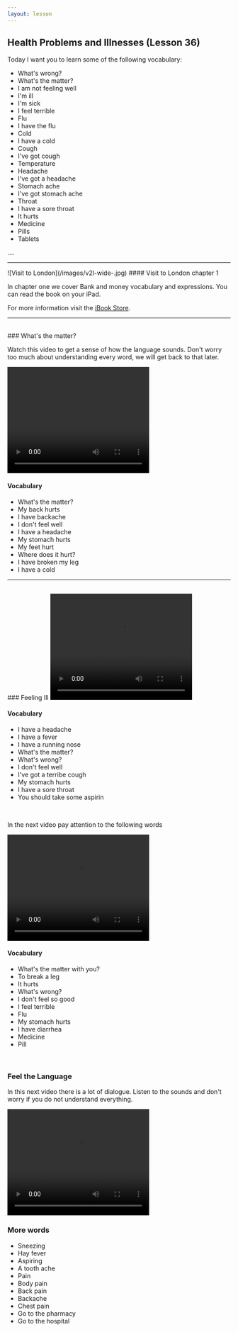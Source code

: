 ```yaml
---
layout: lesson
---
```

## Health Problems and Illnesses (Lesson 36)


Today I want you to learn some of the following vocabulary:

* What's wrong? 
* What's the matter? 
* I am not feeling well
* I'm ill
* I'm sick
* I feel terrible 
* Flu 
* I have the flu
* Cold
* I have a cold
* Cough
* I've got cough
* Temperature 
* Headache 
* I've got a headache 
* Stomach ache
* I've got stomach ache 
* Throat
* I have a sore throat
* It hurts 
* Medicine 
* Pills 
* Tablets 



….

<hr>
![Visit to London](/images/v2l-wide-.jpg)
#### Visit to London chapter 1

In chapter one we cover Bank and money vocabulary and expressions. 
You can read the book on your iPad.

For more information visit the [iBook Store](https://itunes.apple.com/us/book/portuguese-for-travelers/id568515833).

<hr>

<br class="column">
### What's the matter? 

Watch this video to get a sense of how the language sounds. Don't worry too much about understanding every word, we will get back to that later.


<video width="320" height="240" preload="none">
    <source type="video/youtube" src="http://www.youtube.com/watch?v=LQ3XAIPT9h8" />
</video>

#### Vocabulary

* What's the matter? 
* My back hurts
* I have backache
* I don't feel well 
* I have a headache
* My stomach hurts
* My feet hurt
* Where does it hurt? 
* I have broken my leg
* I have a cold 




<hr>
<br class="column">
### Feeling Ill 

<video width="320" height="240" preload="none">
    <source type="video/youtube" src="http://www.youtube.com/watch?v=OWbXUevBZhY" />
</video>

#### Vocabulary


* I have a headache
* I have a fever 
* I have a running nose 
* What's the matter? 
* What's wrong? 
* I don't feel well
* I've got a terribe cough
* My stomach hurts 
* I have a sore throat 
* You should take some aspirin


<br class="column">

In the next video pay attention to the following words


<video width="320" height="240" preload="none">
    <source type="video/youtube" src="http://www.youtube.com/watch?v=YisuBwkHnjA" />
</video>

#### Vocabulary

* What's the matter with you? 
* To break a leg 
* It hurts 
* What's wrong? 
* I don't feel so good
* I feel terrible 
* Flu
* My stomach hurts
* I have diarrhea
* Medicine
* Pill  



<br class="column">

### Feel the Language

In this next video there is a lot of dialogue. 
Listen to the sounds and don't worry if you do not understand everything.

<video width="320" height="240" preload="none">
    <source type="video/youtube" src="http://www.youtube.com/watch?v=9tQE820h0L8" />
</video>


<br class="column">

### More words


* Sneezing 
* Hay fever
* Aspiring 
* A tooth ache 
* Pain 
* Body pain 
* Back pain
* Backache
* Chest pain
* Go to the pharmacy
* Go to the hospital 







